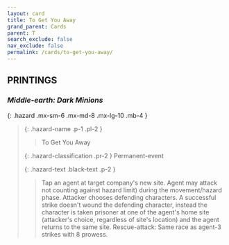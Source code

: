 ```yaml
---
layout: card
title: To Get You Away
grand_parent: Cards
parent: T
search_exclude: false
nav_exclude: false
permalink: /cards/to-get-you-away/
---
```


## PRINTINGS


### _Middle-earth: Dark Minions_

{: .hazard .mx-sm-6 .mx-md-8 .mx-lg-10 .mb-4 }
> {: .hazard-name .p-1 .pl-2 }
> > <div class="hazard-mp"></div>
> > <div class="card-name">To Get You Away</div>
>
> {: .hazard-classification .pr-2 }
> Permanent-event
>
> {: .hazard-text .black-text .p-2 }
> > Tap an agent at target company's new site. Agent may attack not counting against hazard limit) during the movement/hazard phase. Attacker chooses defending characters. A successful strike doesn't wound the defending character, instead the character is taken prisoner at one of the agent's home site (attacker's choice, regardless of site's location) and the agent returns to the same site. Rescue-attack: Same race as agent-3 strikes with 8 prowess. 
>
